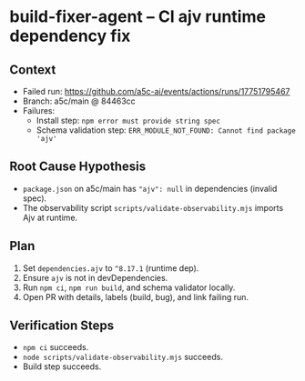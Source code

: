 # build-fixer-agent – CI ajv runtime dependency fix

## Context
- Failed run: https://github.com/a5c-ai/events/actions/runs/17751795467
- Branch: a5c/main @ 84463cc
- Failures:
  - Install step: `npm error must provide string spec`
  - Schema validation step: `ERR_MODULE_NOT_FOUND: Cannot find package 'ajv'`

## Root Cause Hypothesis
- `package.json` on a5c/main has `"ajv": null` in dependencies (invalid spec).
- The observability script `scripts/validate-observability.mjs` imports Ajv at runtime.

## Plan
1. Set `dependencies.ajv` to `^8.17.1` (runtime dep).
2. Ensure `ajv` is not in devDependencies.
3. Run `npm ci`, `npm run build`, and schema validator locally.
4. Open PR with details, labels (build, bug), and link failing run.

## Verification Steps
- `npm ci` succeeds.
- `node scripts/validate-observability.mjs` succeeds.
- Build step succeeds.
